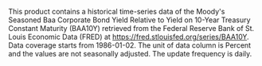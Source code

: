 This product contains a historical time-series data of the Moody's Seasoned Baa Corporate Bond Yield Relative to Yield on 10-Year Treasury Constant Maturity (BAA10Y) retrieved from the Federal Reserve Bank of St. Louis Economic Data (FRED) at https://fred.stlouisfed.org/series/BAA10Y. Data coverage starts from 1986-01-02. The unit of data column is Percent and the values are not seasonally adjusted. The update frequency is daily.